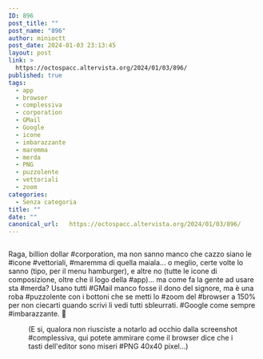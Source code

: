 ```yaml
---
ID: 896
post_title: ""
post_name: "896"
author: minioctt
post_date: 2024-01-03 23:13:45
layout: post
link: >
  https://octospacc.altervista.org/2024/01/03/896/
published: true
tags:
  - app
  - browser
  - complessiva
  - corporation
  - GMail
  - Google
  - icone
  - imbarazzante
  - maremma
  - merda
  - PNG
  - puzzolente
  - vettoriali
  - zoom
categories:
  - Senza categoria
title: ""
date: ""
canonical_url:   https://octospacc.altervista.org/2024/01/03/896/
---
```

<!-- wp:image {"id":897,"sizeSlug":"large","linkDestination":"none"} -->
<figure class="wp-block-image size-large"><img src="{{site.cdnurl}}/assets/uploads/2024/01/image-1-960x523.png" alt="" class="wp-image-897"/></figure>
<!-- /wp:image -->

<!-- wp:paragraph -->
<p></p>
<!-- /wp:paragraph -->

<!-- wp:paragraph -->
<p>Raga, billion dollar #corporation, ma non sanno manco che cazzo siano le #icone #vettoriali, #maremma di quella maiala... o meglio, certe volte lo sanno (tipo, per il menu hamburger), e altre no (tutte le icone di composizione, oltre che il logo della #app)... ma come fa la gente ad usare sta #merda? Usano tutti #GMail manco fosse il dono del signore, ma è una roba #puzzolente con i bottoni che se metti lo #zoom del #browser a 150% per non ciecarti quando scrivi li vedi tutti sbleurrati. #Google come sempre #imbarazzante. 🤮️</p>
<!-- /wp:paragraph -->

<!-- wp:paragraph -->
<p></p>
<!-- /wp:paragraph -->

<!-- wp:image {"id":899,"sizeSlug":"full","linkDestination":"none"} -->
<figure class="wp-block-image size-full"><img src="{{site.cdnurl}}/assets/uploads/2024/01/image-2.png" alt="" class="wp-image-899"/><figcaption class="wp-element-caption">(E si, qualora non riusciste a notarlo ad occhio dalla screenshot #complessiva, qui potete ammirare come il browser dice che i tasti dell'editor sono miseri #PNG 40x40 pixel...)</figcaption></figure>
<!-- /wp:image -->